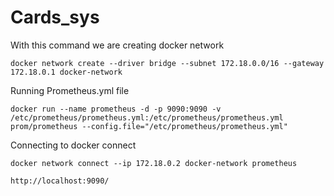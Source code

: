 # Cards_sys

With this command we are creating docker network
```
docker network create --driver bridge --subnet 172.18.0.0/16 --gateway 172.18.0.1 docker-network
```
Running Prometheus.yml file
```
docker run --name prometheus -d -p 9090:9090 -v /etc/prometheus/prometheus.yml:/etc/prometheus/prometheus.yml prom/prometheus --config.file="/etc/prometheus/prometheus.yml" 
```
Connecting to docker connect
```
docker network connect --ip 172.18.0.2 docker-network prometheus
```

```
http://localhost:9090/
```
